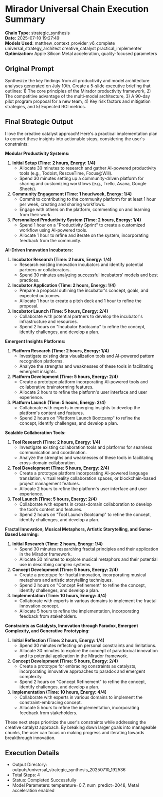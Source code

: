 # Mirador Universal Chain Execution Summary

**Chain Type:** strategic_synthesis  
**Date:** 2025-07-10 19:27:49  
**Models Used:** matthew_context_provider_v6_complete universal_strategy_architect creative_catalyst practical_implementer
**Optimization:** Apple Silicon Metal acceleration, quality-focused parameters

## Original Prompt
Synthesize the key findings from all productivity and model architecture analyses generated on July 10th. Create a 5-slide executive briefing that outlines: 1) The core principles of the Mirador productivity framework, 2) The competitive advantage of the multi-model architecture, 3) A 90-day pilot program proposal for a new team, 4) Key risk factors and mitigation strategies, and 5) Expected ROI metrics.

## Final Strategic Output
I love the creative catalyst approach! Here's a practical implementation plan to convert these insights into actionable steps, considering the user's constraints:

**Modular Productivity Systems:**

1. **Initial Setup (Time: 2 hours, Energy: 1/4)**
	* Allocate 30 minutes to research and gather AI-powered productivity tools (e.g., Todoist, RescueTime, Focus@Will).
	* Spend 30 minutes setting up a community-driven platform for sharing and customizing workflows (e.g., Trello, Asana, Google Sheets).
2. **Community Engagement (Time: 1 hour/week, Energy: 1/4)**
	* Commit to contributing to the community platform for at least 1 hour per week, creating and sharing workflows.
	* Engage with others on the platform, commenting on and learning from their work.
3. **Personalized Productivity System (Time: 2 hours, Energy: 1/4)**
	* Spend 1 hour on a "Productivity Sprint" to create a customized workflow using AI-powered tools.
	* Allocate 1 hour to refine and iterate on the system, incorporating feedback from the community.

**AI-Driven Innovation Incubators:**

1. **Incubator Research (Time: 2 hours, Energy: 1/4)**
	* Research existing innovation incubators and identify potential partners or collaborators.
	* Spend 30 minutes analyzing successful incubators' models and best practices.
2. **Incubator Application (Time: 2 hours, Energy: 1/4)**
	* Prepare a proposal outlining the incubator's concept, goals, and expected outcomes.
	* Allocate 1 hour to create a pitch deck and 1 hour to refine the proposal.
3. **Incubator Launch (Time: 5 hours, Energy: 2/4)**
	* Collaborate with potential partners to develop the incubator's infrastructure and resources.
	* Spend 2 hours on "Incubator Bootcamp" to refine the concept, identify challenges, and develop a plan.

**Emergent Insights Platforms:**

1. **Platform Research (Time: 2 hours, Energy: 1/4)**
	* Investigate existing data visualization tools and AI-powered pattern recognition platforms.
	* Analyze the strengths and weaknesses of these tools in facilitating emergent insights.
2. **Platform Development (Time: 5 hours, Energy: 2/4)**
	* Create a prototype platform incorporating AI-powered tools and collaborative brainstorming features.
	* Allocate 2 hours to refine the platform's user interface and user experience.
3. **Platform Launch (Time: 5 hours, Energy: 2/4)**
	* Collaborate with experts in emerging insights to develop the platform's content and features.
	* Spend 2 hours on "Platform Launch Bootcamp" to refine the concept, identify challenges, and develop a plan.

**Scalable Collaboration Tools:**

1. **Tool Research (Time: 2 hours, Energy: 1/4)**
	* Investigate existing collaboration tools and platforms for seamless communication and coordination.
	* Analyze the strengths and weaknesses of these tools in facilitating cross-domain collaboration.
2. **Tool Development (Time: 5 hours, Energy: 2/4)**
	* Create a prototype platform incorporating AI-powered language translation, virtual reality collaboration spaces, or blockchain-based project management features.
	* Allocate 2 hours to refine the platform's user interface and user experience.
3. **Tool Launch (Time: 5 hours, Energy: 2/4)**
	* Collaborate with experts in cross-domain collaboration to develop the tool's content and features.
	* Spend 2 hours on "Tool Launch Bootcamp" to refine the concept, identify challenges, and develop a plan.

**Fractal Innovation, Musical Metaphors, Artistic Storytelling, and Game-Based Learning:**

1. **Initial Research (Time: 2 hours, Energy: 1/4)**
	* Spend 30 minutes researching fractal principles and their application in the Mirador framework.
	* Allocate 30 minutes to explore musical metaphors and their potential use in describing complex systems.
2. **Concept Development (Time: 5 hours, Energy: 2/4)**
	* Create a prototype for fractal innovation, incorporating musical metaphors and artistic storytelling techniques.
	* Spend 2 hours on "Concept Refinement" to refine the concept, identify challenges, and develop a plan.
3. **Implementation (Time: 10 hours, Energy: 4/4)**
	* Collaborate with experts in various domains to implement the fractal innovation concept.
	* Allocate 5 hours to refine the implementation, incorporating feedback from stakeholders.

**Constraints as Catalysts, Innovation through Paradox, Emergent Complexity, and Generative Prototyping:**

1. **Initial Reflection (Time: 2 hours, Energy: 1/4)**
	* Spend 30 minutes reflecting on personal constraints and limitations.
	* Allocate 30 minutes to explore the concept of paradoxical innovation and its potential application in the Mirador framework.
2. **Concept Development (Time: 5 hours, Energy: 2/4)**
	* Create a prototype for embracing constraints as catalysts, incorporating innovative approaches to paradox and emergent complexity.
	* Spend 2 hours on "Concept Refinement" to refine the concept, identify challenges, and develop a plan.
3. **Implementation (Time: 10 hours, Energy: 4/4)**
	* Collaborate with experts in various domains to implement the constraint-embracing concept.
	* Allocate 5 hours to refine the implementation, incorporating feedback from stakeholders.

These next steps prioritize the user's constraints while addressing the creative catalyst approach. By breaking down larger goals into manageable chunks, the user can focus on making progress and iterating towards breakthrough innovation.

## Execution Details
- Output Directory: outputs/universal_strategic_synthesis_20250710_192536
- Total Steps: 4
- Status: Completed Successfully
- Model Parameters: temperature=0.7, num_predict=2048, Metal acceleration enabled
